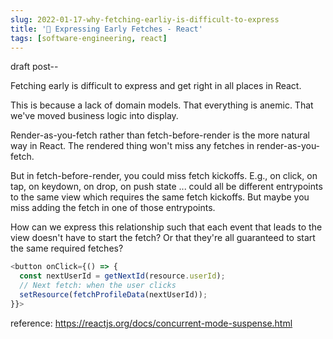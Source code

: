 ```yaml
---
slug: 2022-01-17-why-fetching-earliy-is-difficult-to-express
title: '🌅 Expressing Early Fetches - React'
tags: [software-engineering, react]
---
```


draft post--

Fetching early is difficult to express and get right in all places in React.

This is because a lack of domain models. That everything is anemic. That we've moved business logic into display.

Render-as-you-fetch rather than fetch-before-render is the more natural way in React. The rendered thing won't miss any fetches in render-as-you-fetch.

But in fetch-before-render, you could miss fetch kickoffs. E.g., on click, on tap, on keydown, on drop, on push state ... could all be different entrypoints to the same view which requires the same fetch kickoffs. But maybe you miss adding the fetch in one of those entrypoints.

How can we express this relationship such that each event that leads to the view doesn't have to start the fetch? Or that they're all guaranteed to start the same required fetches?

```typescript
<button onClick={() => {
  const nextUserId = getNextId(resource.userId);
  // Next fetch: when the user clicks
  setResource(fetchProfileData(nextUserId));
}}>
```

reference: https://reactjs.org/docs/concurrent-mode-suspense.html
